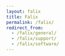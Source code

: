 ```yaml
---
layout: falix
title: Falix
permalink: /falix/
redirect_from:
  - /falix/general/
  - /falix/support/
  - /falix/software/
---
```

